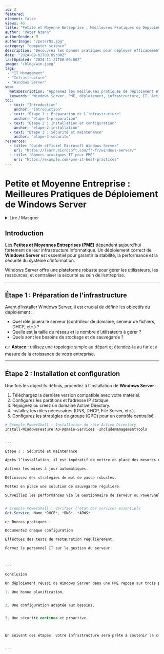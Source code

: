 ```yaml
---
id: 2
featured: 
element: false
views: 40
title: "Petite et Moyenne Entreprise , Meilleures Pratiques de Deploiement de Windows Server"
author: "Peter Nzana"
authorGender: M
authorImage: "/peterNz.jpg"
category: "computer science"
description: "Découvrez les bonnes pratiques pour déployer efficacement Windows Server au sein d’une PME, en alliant performance, sécurité et simplicité de gestion."
date: "2024-09-02T00:09:00Z"
lastUpdated: "2024-11-21T00:00:00Z"
image: "/blog/win.jpeg"
tags:
 - "IT Management"
 - "Infrastructure"
 - "Windows Server"
seo:
  metaDescription: "Apprenez les meilleures pratiques de déploiement et de configuration de Windows Server dans une PME pour assurer stabilité, sécurité et productivité."
  keywords: "Windows Server, PME, déploiement, infrastructure, IT, Active Directory"
toc:
  - text: "Introduction"
    anchor: "introduction"
  - text: "Étape 1 : Préparation de l’infrastructure"
    anchor: "etape-1-preparation"
  - text: "Étape 2 : Installation et configuration"
    anchor: "etape-2-installation"
  - text: "Étape 3 : Sécurité et maintenance"
    anchor: "etape-3-securite"
resources:
  - title: "Guide officiel Microsoft Windows Server"
    url: "https://learn.microsoft.com/fr-fr/windows-server/"
  - title: "Bonnes pratiques IT pour PME"
    url: "https://example.com/pme-it-best-practices"
---
```


# Petite et Moyenne Entreprise : Meilleures Pratiques de Déploiement de Windows Server

<details markdown='1'><summary>Lire / Masquer</summary>
Dans cet article, nous vous guidons à travers les étapes essentielles pour déployer efficacement un environnement **Windows Server** adapté aux besoins des **PME** :
- Planification et préparation de l’infrastructure
- Installation optimisée du serveur
- Mise en place des services essentiels (Active Directory, DNS, DHCP, etc.)
- Sécurisation et maintenance continue
</details>

## Introduction

Les **Petites et Moyennes Entreprises (PME)** dépendent aujourd’hui fortement de leur infrastructure informatique. Un déploiement correct de **Windows Server** est essentiel pour garantir la stabilité, la performance et la sécurité du système d’information.

Windows Server offre une plateforme robuste pour gérer les utilisateurs, les ressources, et centraliser la sécurité au sein de l’entreprise.

---

## Étape 1 : Préparation de l’infrastructure

Avant d’installer Windows Server, il est crucial de définir les objectifs du déploiement :
- Quel rôle jouera le serveur (contrôleur de domaine, serveur de fichiers, DHCP, etc.) ?
- Quelle est la taille du réseau et le nombre d’utilisateurs à gérer ?
- Quels sont les besoins de stockage et de sauvegarde ?

👉 **Astuce :** utilisez une topologie simple au départ et étendez-la au fur et à mesure de la croissance de votre entreprise.

---

## Étape 2 : Installation et configuration

Une fois les objectifs définis, procédez à l’installation de **Windows Server** :
1. Téléchargez la dernière version compatible avec votre matériel.
2. Configurez les partitions et l’adresse IP statique.
3. Rejoignez ou créez un domaine Active Directory.
4. Installez les rôles nécessaires (DNS, DHCP, File Server, etc.).
5. Configurez les stratégies de groupe (GPO) pour un contrôle centralisé.

```powershell
# Exemple PowerShell : Installation du rôle Active Directory
Install-WindowsFeature AD-Domain-Services -IncludeManagementTools


---

Étape 3 : Sécurité et maintenance

Après l’installation, il est impératif de mettre en place des mesures de sécurité :

Activez les mises à jour automatiques.

Définissez des stratégies de mot de passe robustes.

Mettez en place une solution de sauvegarde régulière.

Surveillez les performances via le Gestionnaire de serveur ou PowerShell.


# Exemple PowerShell : Vérifier l’état des services essentiels
Get-Service -Name *DHCP*, *DNS*, *ADWS*

👉 Bonnes pratiques :

Documentez chaque configuration.

Effectuez des tests de restauration régulièrement.

Formez le personnel IT sur la gestion du serveur.



---

Conclusion

Un déploiement réussi de Windows Server dans une PME repose sur trois piliers :

1. Une bonne planification,


2. Une configuration adaptée aux besoins,


3. Une sécurité continue et proactive.



En suivant ces étapes, votre infrastructure sera prête à soutenir la croissance et la stabilité de votre entreprise.


---



